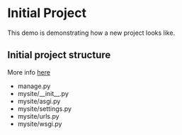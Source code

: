 # Initial Project

This demo is demonstrating how a new project looks like.

## Initial project structure

More info [here](https://docs.djangoproject.com/en/5.1/intro/tutorial01/#creating-a-project)

- manage\.py
- mysite/\_\_init\_\_.py
- mysite/asgi.py
- mysite/settings.py
- mysite/urls.py
- mysite/wsgi.py
